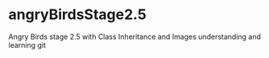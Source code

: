# angryBirdsStage2.5
Angry Birds stage 2.5 with Class Inheritance and Images
understanding and learning git